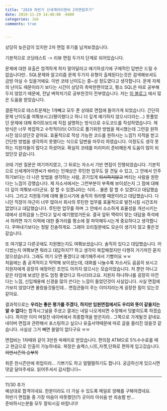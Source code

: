 ```yaml
---
title: "2019 하반기 신세계아이앤씨 2차면접후기"
date: 2019-11-29 14:40:00 -0400
categories: Job
comments: true


---
```


상당히 늦은감이 있지만 2차 면접 후기를 남겨보겠습니다.

기본적으로 코딩테스트 -> 리뷰 면접 두가지 단계로 되어있습니다.  

문제에 대한 유출은 엄격하게 하지 말아달라고 얘기하셨기에 구체적인 답변은 드릴 수 없습니다만..  SQL문제와 알고리즘 문제 두가지 유형이 출제된다는것은 검색해보셔도 금방 아실 수 있을거에요. 이번 코테 난이도는 중~상 정도였다고 생각합니다. 문제 자체의 난이도 때문이라기 보다는 시간이 상당히 촉박한편이었고, 평소 SQL은 따로 공부해두지 않았기 때문에, 전날 벼락치기로 공부한것이 전부였습니다. 저는 [이 블로그](https://top5dba.tistory.com/1) 에서 많은 도움을 받았습니다.

결론적으로 테스트문제는 1개빼고 모두 푼 상태로 면접에 들어가게 되었습니다. 간단히 문제 난이도를 여쭤보시고(평이했다고 하니 더 깊게 얘기하지 않으시더라는...) 못풀었던 문제에 대해 화이트보드에 직접 설명하는 방식으로 수도코드를 작성하였습니다. 제 방식은 너무 복잡하고 수학적이라( O(1)으로 풀기위한 방법을 제시했는데 그런걸 원하시진 않으셨던것 같아요. 효율적으로 작성 가능한 코드를 원하시는 느낌?) 지적을 받고 간단한 방법을 생각하지 못했다는 식으로 답변을 마무리 하였습니다. 이정도도 생각 못하는 지원자들이 많다고 하셨어요. 확실히 코테를 미리미리 준비해둔게 도움이 많이 되었던것 같습니다. 

코테 기반 질문은 여기까지였고, 그 뒤로는 자소서 기반 면접이 진행되었습니다. 기본적으로 신세계아이앤씨가 바라는 인재상은 루틴한 업무도 잘 견딜 수 있고, 그 안에서 안주하기보다는 더 나은 방법을 생각하는 사람, 끈기있게 ~~퇴사하지않고~~ 버티는 사람을 원한다는 느낌이 강했습니다. 제 자소서에서는 그런부분이 부족해 보이셨는지 그 점에 대해 더 깊이 여쭤보시더군요. 잘 할 수 있겠냐라는 식의... 물론 잘 할 수 있겠다고 대답했습니다. 그리고 지원동기에 대해 물으시기에 솔직히 워라밸 때문이라고 대답했습니다. 다니던 직장이 야근이 너무 많아서 회사의 루틴한 업무를 효율적으로 발전시킬 시간조차 없었다고 대답했습니다. 루틴한 업무를 하며 그 안에서 소소하게 효율성을 개선시키는 데에서 성취감을 느낀다고 앞서 얘기했었거든요. 결국 앞뒤 맥락이 맞는 대답을 즉석에서 하려면 자기 이력에 대한 줄거리를 평소에 잘 파악해두시는게 중요하다고 생각합니다. 꾸며내기보다는 정말 진솔하게요. 그래야 꼬리질문에도 모순이 생기지 않고 좋은것 같습니다.  

또 여기말고 다른곳에도 지원했는지도 여쭤보셨습니다. 솔직히 있다고 대답했습니다. 어디썼는지 여쭤보면 뭐라고 대답하지?? 하고 생각이 복잡해졌지만 다행히 거기까진 묻지 않으셨습니다. 그래도 여기 오면 좋겠다고 얘기해주셔서 기뻤어요 ㅠㅠ  
처음에는 좀 공격적이고 딱딱해 보이셨는데, 대화를 나눌수록 자소서도 꼼꼼히 보시고 지원자에게 굉장히 애정어린 조언도 아끼지 않으시는 모습이었습니다. 저 뿐만 아니고 같은 타임에 보셨던 분도 엄청 좋았다고 하시더라고요. 지원자 하나하나를 굉장히 아낀다는 느낌, 신입채용에 신경을 많이 쓴다는 느낌이 들었던것이 사실입니다. 사실 면접에 가보지 않았다면 몰랐을것들인데... 면접관들이 주는 이미지라는게 굉장한 힘이 있는것 같아요. 

결과적으로는 **우리는 좋은 평가를 주겠다, 하지만 임원면접에서도 우리와 뜻이 같을지는 알 수 없다**는 합격시그널을 주셨고 결과는 내일 나오게되면 수정해서 덧붙히도록 하겠습니다. 하지만 이미 며칠전 네이버에서 최종합격을 받은지라.. 그쪽으로 가게될것 같네요. 네이버 면접과 관련해서 포스팅하고 싶으나 유출서약때문에 따로 글을 올리진 않을것 같습니다. 사실상 그거 빼면 쓸말이 없다구요 ㅠㅠ

면접비는 1차때와 같이 3만원 쓱페이로 받았습니다. 편의점 ATM으로 5%수수료를 떼고 현금으로 인출이 가능하네요. 복장은 슬랙스,니트,자켓,단화로 편하게 입고갔습니다. ~~이번시즌의 승부복~~

취준 한시즌만에 취업이라... 기쁘기도 하고 얼떨떨하기도 합니다. 궁금하신게 있으시면 댓글 달아주세요. 읽어주셔서 감사합니다~

---
11/30 추가  
예상대로 합격이네요. 
한분이라도 더 가실 수 있도록 메일로 양해를 구해야겠네요.  
하반기 면접들 중 가장 마음이 따뜻했던(?) 곳이라 아쉬움 반 죄송함 반...  
준비하시는분들 모두 잘되시길 바랍니다!
